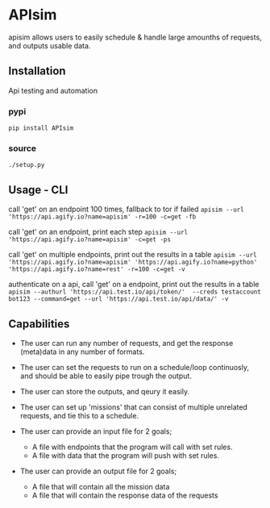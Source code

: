 # APIsim
apisim allows users to easily schedule & handle large amounths of requests,
and outputs usable data. 
## Installation
Api testing and automation
### pypi
`pip install APIsim`

### source
`./setup.py`
## Usage - CLI

call 'get' on an endpoint 100 times, fallback to tor if failed
`apisim --url 'https://api.agify.io?name=apisim' -r=100 -c=get -fb`

call 'get' on an endpoint, print each step
`apisim --url 'https://api.agify.io?name=apisim' -c=get -ps`

call 'get' on multiple endpoints, print out the results in a table
`apisim --url 'https://api.agify.io?name=apisim' 'https://api.agify.io?name=python' 'https://api.agify.io?name=rest' -r=100 -c=get -v`

authenticate on a api, call 'get' on a endpoint, print out the results in a table
`apisim --authurl 'https://api.test.io/api/token/'  --creds testaccount bot123 --command=get --url 'https://api.test.io/api/data/' -v`

## Capabilities

* The user can run any number of requests, and get the response (meta)data in any number of formats.
* The user can set the requests to run on a schedule/loop continuosly, and should be able to easily pipe trough the output. 
* The user can store the outputs, and qeury it easily. 

* The user can set up 'missions' that can consist of multiple unrelated requests, and tie this to a schedule.

* The user can provide an input file for 2 goals;
    * A file with endpoints that the program will call with set rules. 
    * A file with data that the program will push with set rules.

* The user can provide an output file for 2 goals;
    * A file that will contain all the mission data
    * A file that will contain the response data of the requests